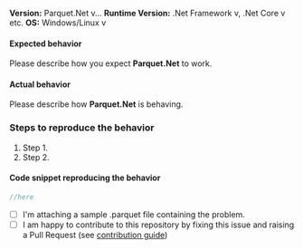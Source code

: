 <!--
   PLEASE NOTE THAT WE WILL CLOSE THE ISSUE IMMEDIATELY IF THERE IS NOT ENOUGH INFORMATION.
-->

**Version:** Parquet.Net v...
**Runtime Version:** .Net Framework v, .Net Core v etc.
**OS:** Windows/Linux v

#### Expected behavior

Please describe how you expect **Parquet.Net** to work.

#### Actual behavior

Please describe how **Parquet.Net** is behaving.

### Steps to reproduce the behavior

1. Step 1.
2. Step 2.

#### Code snippet reproducing the behavior

<!-- Please include a code snippet so we can reproduce the problem. An ideal code snippet is a failing unit test ;) -->

```csharp
//here
```

- [ ] I'm attaching a sample .parquet file containing the problem.
- [ ] I am happy to contribute to this repository by fixing this issue and raising a Pull Request (see [contribution guide](CONTRIBUTING.md))